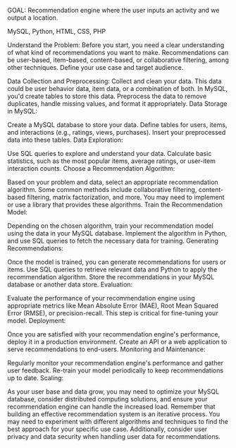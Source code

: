 GOAL:
Recommendation engine where the user inputs an activity and we output a location.

MySQL, Python, HTML, CSS, PHP


Understand the Problem:
Before you start, you need a clear understanding of what kind of recommendations you want to make. Recommendations can be user-based, item-based, content-based, or collaborative filtering, among other techniques. Define your use case and target audience.

Data Collection and Preprocessing:
Collect and clean your data. This data could be user behavior data, item data, or a combination of both. In MySQL, you'd create tables to store this data.
Preprocess the data to remove duplicates, handle missing values, and format it appropriately.
Data Storage in MySQL:

Create a MySQL database to store your data.
Define tables for users, items, and interactions (e.g., ratings, views, purchases).
Insert your preprocessed data into these tables.
Data Exploration:

Use SQL queries to explore and understand your data.
Calculate basic statistics, such as the most popular items, average ratings, or user-item interaction counts.
Choose a Recommendation Algorithm:

Based on your problem and data, select an appropriate recommendation algorithm. Some common methods include collaborative filtering, content-based filtering, matrix factorization, and more.
You may need to implement or use a library that provides these algorithms.
Train the Recommendation Model:

Depending on the chosen algorithm, train your recommendation model using the data in your MySQL database.
Implement the algorithm in Python, and use SQL queries to fetch the necessary data for training.
Generating Recommendations:

Once the model is trained, you can generate recommendations for users or items.
Use SQL queries to retrieve relevant data and Python to apply the recommendation algorithm.
Store the recommendations in your MySQL database or another data store.
Evaluation:

Evaluate the performance of your recommendation engine using appropriate metrics like Mean Absolute Error (MAE), Root Mean Squared Error (RMSE), or precision-recall.
This step is critical for fine-tuning your model.
Deployment:

Once you are satisfied with your recommendation engine's performance, deploy it in a production environment.
Create an API or a web application to serve recommendations to end-users.
Monitoring and Maintenance:

Regularly monitor your recommendation engine's performance and gather user feedback.
Re-train your model periodically to keep recommendations up to date.
Scaling:

As your user base and data grow, you may need to optimize your MySQL database, consider distributed computing solutions, and ensure your recommendation engine can handle the increased load.
Remember that building an effective recommendation system is an iterative process. You may need to experiment with different algorithms and techniques to find the best approach for your specific use case. Additionally, consider user privacy and data security when handling user data for recommendations.
